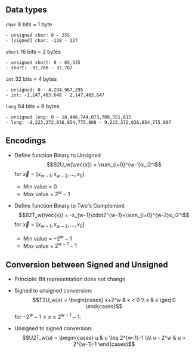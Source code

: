 ## Data types

`char`  8 bits = 1 byte
    
    - unsigned char: 0 - 255
    - [signed] char: -128 - 127

`short` 16 bits = 2 bytes

    - unsigned short: 0 - 65,535
    - short: -32,768 - 32,767

`int` 32 bits = 4 bytes

    - unsigned: 0 - 4,294,967,295
    - int: -2,147,483,648 - 2,147,483,647

`long` 64 bits = 8 bytes

    - unsigned long: 0 - 18,446,744,073,709,551,615
    - long: -9,223,372,036,854,775,808 - 9,223,372,036,854,775,807

## Encodings

- Define function Binary to Unsigned $$B2U_w(\vec{x}) = \sum_{i=0}^{w-1}x_i2^i$$ for $\vec{x}=[x_{w-1}, x_{w-2}, \dots, x_0]$
    - Min value = 0
    - Max value = $2^w-1$

- Define function Binary to Two's Complement $$B2T_w(\vec{x}) = -x_{w-1}\cdot2^{w-1}+\sum_{i=0}^{w-2}x_i2^i$$ for $\vec{x}=[x_{w-1}, x_{w-2}, \dots, x_0]$
    - Min value = $-2^w-1$
    - Max value = $2^{w-1}-1$

## Conversion between Signed and Unsigned

- Principle: Bit representation does not change

- Signed to unsigned conversion: $$T2U_w(x) = \begin{cases} 
x+2^w & x < 0 \\
x & x \geq 0
\end{cases}$$
for $-2^w-1 \leq x \leq 2^{w-1}-1$.

- Unsigned to signed conversion:
$$U2T_w(u) = \begin{cases} u & u \leq 2^{w-1}-1 \\\\ u - 2^w & u > 2^{w-1}-1
\end{cases}$$
